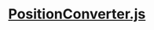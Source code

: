 

<!-- Start services/PositionConverter.js -->

# [PositionConverter.js](PositionConverter.js)

<!-- End services/PositionConverter.js -->

